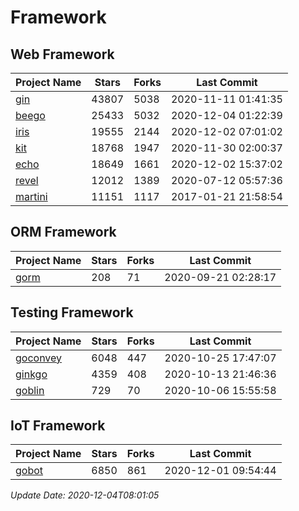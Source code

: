 # Framework

## Web Framework
| Project Name | Stars | Forks | Last Commit |
| ------------ | ----- | ----- | ----------- |
| [gin](https://github.com/gin-gonic/gin) | 43807 | 5038 | 2020-11-11 01:41:35 |
| [beego](https://github.com/astaxie/beego) | 25433 | 5032 | 2020-12-04 01:22:39 |
| [iris](https://github.com/kataras/iris) | 19555 | 2144 | 2020-12-02 07:01:02 |
| [kit](https://github.com/go-kit/kit) | 18768 | 1947 | 2020-11-30 02:00:37 |
| [echo](https://github.com/labstack/echo) | 18649 | 1661 | 2020-12-02 15:37:02 |
| [revel](https://github.com/revel/revel) | 12012 | 1389 | 2020-07-12 05:57:36 |
| [martini](https://github.com/go-martini/martini) | 11151 | 1117 | 2017-01-21 21:58:54 |

## ORM Framework
| Project Name | Stars | Forks | Last Commit |
| ------------ | ----- | ----- | ----------- |
| [gorm](https://github.com/jinzhu/gorm) | 208 | 71 | 2020-09-21 02:28:17 |

## Testing Framework
| Project Name | Stars | Forks | Last Commit |
| ------------ | ----- | ----- | ----------- |
| [goconvey](https://github.com/smartystreets/goconvey) | 6048 | 447 | 2020-10-25 17:47:07 |
| [ginkgo](https://github.com/onsi/ginkgo) | 4359 | 408 | 2020-10-13 21:46:36 |
| [goblin](https://github.com/franela/goblin) | 729 | 70 | 2020-10-06 15:55:58 |

## IoT Framework
| Project Name | Stars | Forks | Last Commit |
| ------------ | ----- | ----- | ----------- |
| [gobot](https://github.com/hybridgroup/gobot) | 6850 | 861 | 2020-12-01 09:54:44 |

*Update Date: 2020-12-04T08:01:05*